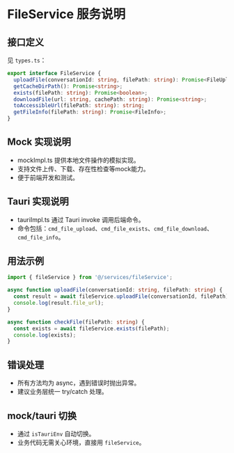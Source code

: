 # FileService 服务说明

## 接口定义

见 `types.ts`：

```typescript
export interface FileService {
  uploadFile(conversationId: string, filePath: string): Promise<FileUploadCompleteResponse>;
  getCacheDirPath(): Promise<string>;
  exists(filePath: string): Promise<boolean>;
  downloadFile(url: string, cachePath: string): Promise<string>;
  toAccessibleUrl(filePath: string): string;
  getFileInfo(filePath: string): Promise<FileInfo>;
}
```

## Mock 实现说明
- mockImpl.ts 提供本地文件操作的模拟实现。
- 支持文件上传、下载、存在性检查等mock能力。
- 便于前端开发和测试。

## Tauri 实现说明
- tauriImpl.ts 通过 Tauri invoke 调用后端命令。
- 命令包括：`cmd_file_upload`、`cmd_file_exists`、`cmd_file_download`、`cmd_file_info`。

## 用法示例

```typescript
import { fileService } from '@/services/fileService';

async function uploadFile(conversationId: string, filePath: string) {
  const result = await fileService.uploadFile(conversationId, filePath);
  console.log(result.file_url);
}

async function checkFile(filePath: string) {
  const exists = await fileService.exists(filePath);
  console.log(exists);
}
```

## 错误处理
- 所有方法均为 async，遇到错误时抛出异常。
- 建议业务层统一 try/catch 处理。

## mock/tauri 切换
- 通过 `isTauriEnv` 自动切换。
- 业务代码无需关心环境，直接用 `fileService`。 